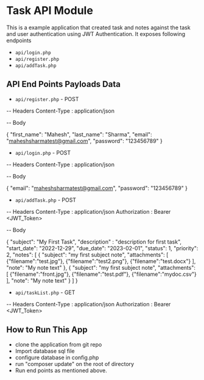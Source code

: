 # Task API Module

This is a example application that created task and notes against the task and user authentication using JWT Authentication. It exposes following endpoints

- `api/login.php`
- `api/register.php`
- `api/addTask.php`


## API End Points Payloads Data


- `api/register.php` - POST

-- Headers 
Content-Type : application/json

-- Body

{
    "first_name": "Mahesh",
    "last_name": "Sharma",
    "email": "maheshsharmatest@gmail.com",
    "password": "123456789"
}

- `api/login.php` - POST

-- Headers 
Content-Type : application/json

-- Body

{
    "email": "maheshsharmatest@gmail.com",
    "password": "123456789"
}


- `api/addTask.php` - POST

-- Headers 
Content-Type : application/json
Authorization : Bearer <JWT_Token>

-- Body

{
    "subject": "My First Task",
    "description" : "description for first task",
    "start_date": "2022-12-29",
    "due_date": "2023-02-01",
    "status": 1,
    "priority": 2,
    "notes": [
        {
            "subject": "my first subject note",
            "attachments": [
                {"filename":"test.jpg"},
                {"filename":"test2.png"},
                {"filename":"test.docx"}
            ],
            "note": "My note text"
        },
        {
            "subject": "my first subject note",
            "attachments": [
                {"filename":"front.jpg"},
                {"filename":"test.pdf"},
                {"filename":"mydoc.csv"}
            ],
            "note": "My note text"
        }
    ]
}

- `api/taskList.php` - GET

-- Headers 
Content-Type : application/json
Authorization : Bearer <JWT_Token>



## How to Run This App

- clone the application from git repo
- Import database sql file
- configure database in config.php
- run "composer update" on the root of directory
- Run end points as mentioned above.